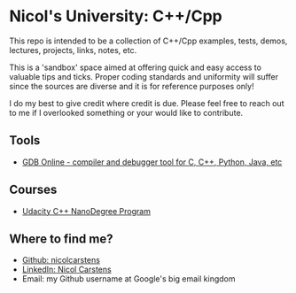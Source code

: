 # Nicol's University: C++/Cpp 

This repo is intended to be a collection of C++/Cpp examples, tests, demos, lectures, projects, links, notes, etc.

This is a 'sandbox' space aimed at offering quick and easy access to valuable tips and ticks. Proper coding standards and uniformity will suffer since the sources are diverse and it is for reference purposes only! 

I do my best to give credit where credit is due. Please feel free to reach out to me if I overlooked something or your would like to contribute. 

## Tools

- [GDB Online - compiler and debugger tool for C, C++, Python, Java, etc](https://www.onlinegdb.com/)

## Courses
- [Udacity C++ NanoDegree Program](https://www.udacity.com/course/c-plus-plus-nanodegree--nd213)

## Where to find me? 

- [Github: nicolcarstens](https://github.com/nicolcarstens)
- [LinkedIn: Nicol Carstens](https://www.linkedin.com/in/nicolcarstens/)
- Email: my Github username at Google's big email kingdom